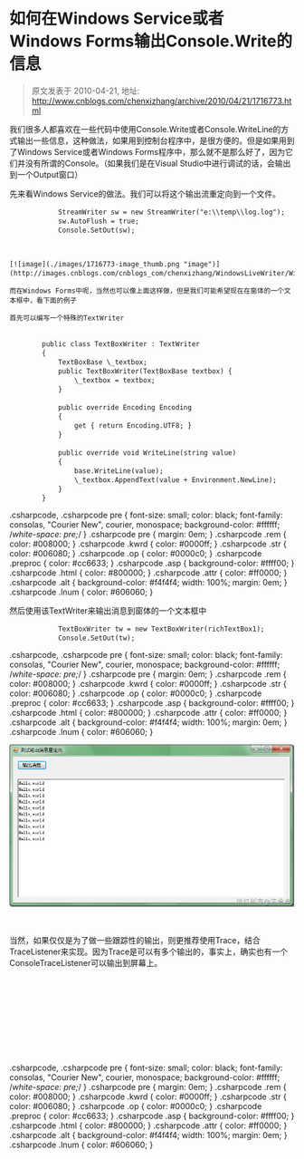 # 如何在Windows Service或者Windows Forms输出Console.Write的信息 
> 原文发表于 2010-04-21, 地址: http://www.cnblogs.com/chenxizhang/archive/2010/04/21/1716773.html 


我们很多人都喜欢在一些代码中使用Console.Write或者Console.WriteLine的方式输出一些信息，这种做法，如果用到控制台程序中，是很方便的。但是如果用到了Windows Service或者Windows Forms程序中，那么就不是那么好了，因为它们并没有所谓的Console。（如果我们是在Visual Studio中进行调试的话，会输出到一个Output窗口）

 先来看Windows Service的做法。我们可以将这个输出流重定向到一个文件。


```
            StreamWriter sw = new StreamWriter("e:\\temp\\log.log");
            sw.AutoFlush = true;
            Console.SetOut(sw);
```

```
 
```

```
[![image](./images/1716773-image_thumb.png "image")](http://images.cnblogs.com/cnblogs_com/chenxizhang/WindowsLiveWriter/WindowsServiceWindowsFormsConsole.Write_63A7/image_2.png) 
```

```
而在Windows Forms中呢，当然也可以像上面这样做，但是我们可能希望现在在窗体的一个文本框中，看下面的例子
```

```
首先可以编写一个特殊的TextWriter
```

```

        public class TextBoxWriter : TextWriter
        {
            TextBoxBase \_textbox;
            public TextBoxWriter(TextBoxBase textbox) {
                \_textbox = textbox;
            }

            public override Encoding Encoding
            {
                get { return Encoding.UTF8; }
            }

            public override void WriteLine(string value)
            {
                base.WriteLine(value);
                \_textbox.AppendText(value + Environment.NewLine);
            }
        }
```


.csharpcode, .csharpcode pre
{
 font-size: small;
 color: black;
 font-family: consolas, "Courier New", courier, monospace;
 background-color: #ffffff;
 /*white-space: pre;*/
}
.csharpcode pre { margin: 0em; }
.csharpcode .rem { color: #008000; }
.csharpcode .kwrd { color: #0000ff; }
.csharpcode .str { color: #006080; }
.csharpcode .op { color: #0000c0; }
.csharpcode .preproc { color: #cc6633; }
.csharpcode .asp { background-color: #ffff00; }
.csharpcode .html { color: #800000; }
.csharpcode .attr { color: #ff0000; }
.csharpcode .alt 
{
 background-color: #f4f4f4;
 width: 100%;
 margin: 0em;
}
.csharpcode .lnum { color: #606060; }

然后使用该TextWriter来输出消息到窗体的一个文本框中


```
            TextBoxWriter tw = new TextBoxWriter(richTextBox1);
            Console.SetOut(tw);
```


.csharpcode, .csharpcode pre
{
 font-size: small;
 color: black;
 font-family: consolas, "Courier New", courier, monospace;
 background-color: #ffffff;
 /*white-space: pre;*/
}
.csharpcode pre { margin: 0em; }
.csharpcode .rem { color: #008000; }
.csharpcode .kwrd { color: #0000ff; }
.csharpcode .str { color: #006080; }
.csharpcode .op { color: #0000c0; }
.csharpcode .preproc { color: #cc6633; }
.csharpcode .asp { background-color: #ffff00; }
.csharpcode .html { color: #800000; }
.csharpcode .attr { color: #ff0000; }
.csharpcode .alt 
{
 background-color: #f4f4f4;
 width: 100%;
 margin: 0em;
}
.csharpcode .lnum { color: #606060; }




[![image](./images/1716773-image_thumb_1.png "image")](http://images.cnblogs.com/cnblogs_com/chenxizhang/WindowsLiveWriter/WindowsServiceWindowsFormsConsole.Write_63A7/image_4.png) 


 


当然，如果仅仅是为了做一些跟踪性的输出，则更推荐使用Trace，结合TraceListener来实现。因为Trace是可以有多个输出的，事实上，确实也有一个ConsoleTraceListener可以输出到屏幕上。


 


 


 


```
 
```

```
 
```

.csharpcode, .csharpcode pre
{
 font-size: small;
 color: black;
 font-family: consolas, "Courier New", courier, monospace;
 background-color: #ffffff;
 /*white-space: pre;*/
}
.csharpcode pre { margin: 0em; }
.csharpcode .rem { color: #008000; }
.csharpcode .kwrd { color: #0000ff; }
.csharpcode .str { color: #006080; }
.csharpcode .op { color: #0000c0; }
.csharpcode .preproc { color: #cc6633; }
.csharpcode .asp { background-color: #ffff00; }
.csharpcode .html { color: #800000; }
.csharpcode .attr { color: #ff0000; }
.csharpcode .alt 
{
 background-color: #f4f4f4;
 width: 100%;
 margin: 0em;
}
.csharpcode .lnum { color: #606060; }
